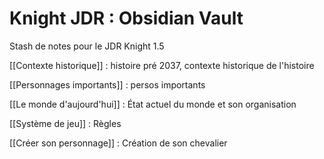 # Knight JDR : Obsidian Vault
Stash de notes pour le JDR Knight 1.5

[[Contexte historique]] : histoire pré 2037, contexte historique de l'histoire

[[Personnages importants]] : persos importants

[[Le monde d'aujourd'hui]] : État actuel du monde et son organisation

[[Système de jeu]] : Règles

[[Créer son personnage]] : Création de son chevalier